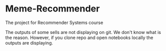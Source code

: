 # Meme-Recommender
The project for Recommender Systems course

The outputs of some sells are not displaying on git. We don't know what is the reason. However, if you clone repo and open notebooks locally the outputs are displaying.
